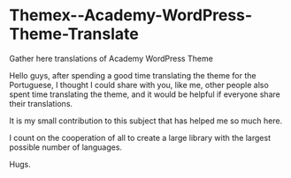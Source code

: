 Themex--Academy-WordPress-Theme-Translate
=========================================

Gather here translations of Academy WordPress Theme

Hello guys, after spending a good time translating the theme for the Portuguese, I thought I could share with you, like me, other people also spent time translating the theme, and it would be helpful if everyone share their translations. 

It is my small contribution to this subject that has helped me so much here. 

I count on the cooperation of all to create a large library with the largest possible number of languages​​. 

Hugs.
